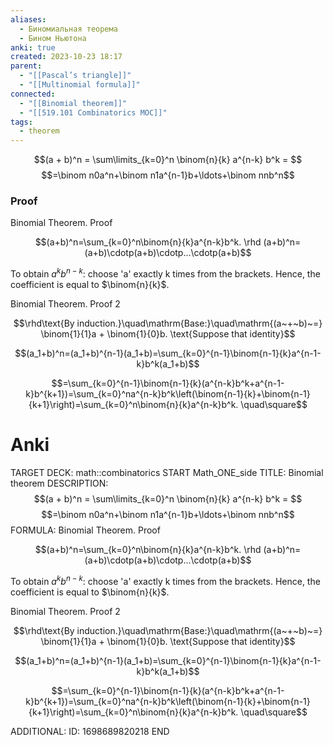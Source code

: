 ```yaml
---
aliases:
  - Биномиальная теорема
  - Бином Ньютона
anki: true
created: 2023-10-23 18:17
parent:
  - "[[Pascal’s triangle]]"
  - "[[Multinomial formula]]"
connected:
  - "[[Binomial theorem]]"
  - "[[519.101 Combinatorics MOC]]"
tags:
  - theorem
---
```


$$(a + b)^n = \sum\limits_{k=0}^n \binom{n}{k} a^{n-k} b^k = $$
$$=\binom n0a^n+\binom n1a^{n-1}b+\ldots+\binom nnb^n$$

### Proof
Binomial Theorem. Proof

$$(a+b)^n=\sum_{k=0}^n\binom{n}{k}a^{n-k}b^k. \rhd (a+b)^n=(a+b)\cdotp(a+b)\cdotp...\cdotp(a+b)$$

To obtain $a^k b^{n-k}$: choose 'a' exactly k times from the brackets. Hence, the coefficient is equal to $\binom{n}{k}$.

Binomial Theorem. Proof 2

$$\rhd\text{By induction.}\quad\mathrm{Base:}\quad\mathrm{(a~+~b)~=} \binom{1}{1}a + \binom{1}{0}b. \text{Suppose that identity}$$

$$(a_1+b)^n=(a_1+b)^{n-1}(a_1+b)=\sum_{k=0}^{n-1}\binom{n-1}{k}a^{n-1-k}b^k(a_1+b)$$

$$=\sum_{k=0}^{n-1}\binom{n-1}{k}(a^{n-k}b^k+a^{n-1-k}b^{k+1})=\sum_{k=0}^na^{n-k}b^k\left(\binom{n-1}{k}+\binom{n-1}{k+1}\right)=\sum_{k=0}^n\binom{n}{k}a^{n-k}b^k. \quad\square$$


# Anki
TARGET DECK: math::combinatorics
START
Math_ONE_side
TITLE: Binomial theorem
DESCRIPTION: $$(a + b)^n = \sum\limits_{k=0}^n \binom{n}{k} a^{n-k} b^k = $$
$$=\binom n0a^n+\binom n1a^{n-1}b+\ldots+\binom nnb^n$$
FORMULA: Binomial Theorem. Proof

$$(a+b)^n=\sum_{k=0}^n\binom{n}{k}a^{n-k}b^k. \rhd (a+b)^n=(a+b)\cdotp(a+b)\cdotp...\cdotp(a+b)$$

To obtain $a^k b^{n-k}$: choose 'a' exactly k times from the brackets. Hence, the coefficient is equal to $\binom{n}{k}$.

Binomial Theorem. Proof 2

$$\rhd\text{By induction.}\quad\mathrm{Base:}\quad\mathrm{(a~+~b)~=} \binom{1}{1}a + \binom{1}{0}b. \text{Suppose that identity}$$

$$(a_1+b)^n=(a_1+b)^{n-1}(a_1+b)=\sum_{k=0}^{n-1}\binom{n-1}{k}a^{n-1-k}b^k(a_1+b)$$

$$=\sum_{k=0}^{n-1}\binom{n-1}{k}(a^{n-k}b^k+a^{n-1-k}b^{k+1})=\sum_{k=0}^na^{n-k}b^k\left(\binom{n-1}{k}+\binom{n-1}{k+1}\right)=\sum_{k=0}^n\binom{n}{k}a^{n-k}b^k. \quad\square$$

ADDITIONAL:
ID: 1698689820218
END










